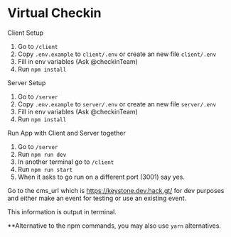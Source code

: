 # Virtual Checkin

Client Setup 
1. Go to `/client`
2. Copy `.env.example` to `client/.env` or create an new file `client/.env`
3. Fill in env variables (Ask @checkinTeam)
4. Run `npm install`


Server Setup
1. Go to `/server`
2. Copy `.env.example` to `server/.env` or create an new file `server/.env`
3. Fill in env variables (Ask @checkinTeam)
4. Run `npm install`

Run App with Client and Server together
1. Go to `/server`
2. Run `npm run dev`
3. In another terminal go to  `/client`
4. Run `npm run start`
5. When it asks to go run on a different port (3001) say yes.


Go to the cms_url which is https://keystone.dev.hack.gt/ for dev purposes and either make an event for testing or use an existing event. 

This information is output in terminal.

**Alternative to the npm commands, you may also use `yarn` alternatives.  

